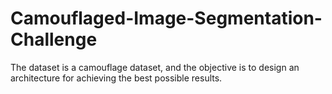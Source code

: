 # Camouflaged-Image-Segmentation-Challenge

The dataset is a camouflage dataset, and the objective is to design an architecture for achieving the best possible results.
